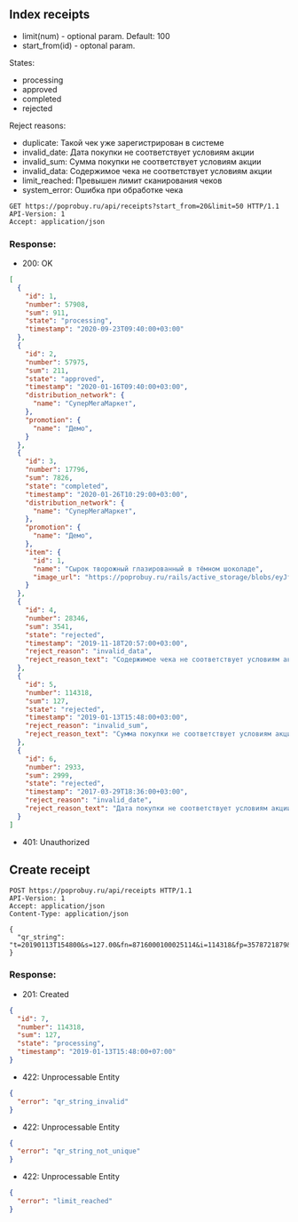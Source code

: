 ## Index receipts

- limit(num) - optional param. Default: 100
- start_from(id) - optonal param.

States:
- processing
- approved
- completed
- rejected

Reject reasons:
- duplicate: Такой чек уже зарегистрирован в системе
- invalid_date: Дата покупки не соответствует условиям акции
- invalid_sum: Сумма покупки не соответствует условиям акции
- invalid_data: Содержимое чека не соответствует условиям акции
- limit_reached: Превышен лимит сканирования чеков
- system_error: Ошибка при обработке чека

```http
GET https://poprobuy.ru/api/receipts?start_from=20&limit=50 HTTP/1.1
API-Version: 1
Accept: application/json
```

### Response:

- 200: OK

```json
[
  {
    "id": 1,
    "number": 57908,
    "sum": 911,
    "state": "processing",
    "timestamp": "2020-09-23T09:40:00+03:00"
  },
  {
    "id": 2,
    "number": 57975,
    "sum": 211,
    "state": "approved",
    "timestamp": "2020-01-16T09:40:00+03:00",
    "distribution_network": {
      "name": "СуперМегаМаркет",
    },
    "promotion": {
      "name": "Демо",
    }
  },
  {
    "id": 3,
    "number": 17796,
    "sum": 7826,
    "state": "completed",
    "timestamp": "2020-01-26T10:29:00+03:00",
    "distribution_network": {
      "name": "СуперМегаМаркет",
    },
    "promotion": {
      "name": "Демо",
    },
    "item": {
      "id": 1,
      "name": "Сырок творожный глазированный в тёмном шоколаде",
      "image_url": "https://poprobuy.ru/rails/active_storage/blobs/eyJfcmFpbHMiOnsibWVzc2FnZSI6IkJBaHBCZz09IiwiZXhwIjpudWxsLCJwdXIiOiJibG9iX2lkIn19/glazed_dark_vanilla.jpg"
    }
  },
  {
    "id": 4,
    "number": 28346,
    "sum": 3541,
    "state": "rejected",
    "timestamp": "2019-11-18T20:57:00+03:00",
    "reject_reason": "invalid_data",
    "reject_reason_text": "Содержимое чека не соответствует условиям акции"
  },
  {
    "id": 5,
    "number": 114318,
    "sum": 127,
    "state": "rejected",
    "timestamp": "2019-01-13T15:48:00+03:00",
    "reject_reason": "invalid_sum",
    "reject_reason_text": "Сумма покупки не соответствует условиям акции"
  },
  {
    "id": 6,
    "number": 2933,
    "sum": 2999,
    "state": "rejected",
    "timestamp": "2017-03-29T18:36:00+03:00",
    "reject_reason": "invalid_date",
    "reject_reason_text": "Дата покупки не соответствует условиям акции"
  }
]
```
- 401: Unauthorized

## Create receipt

```http
POST https://poprobuy.ru/api/receipts HTTP/1.1
API-Version: 1
Accept: application/json
Content-Type: application/json

{
  "qr_string": "t=20190113T154800&s=127.00&fn=8716000100025114&i=114318&fp=3578721879&n=1"
}
```

### Response:

- 201: Created
```json
{
  "id": 7,
  "number": 114318,
  "sum": 127,
  "state": "processing",
  "timestamp": "2019-01-13T15:48:00+07:00"
}
```
- 422: Unprocessable Entity
```json
{
  "error": "qr_string_invalid"
}
```

- 422: Unprocessable Entity
```json
{
  "error": "qr_string_not_unique"
}
```

- 422: Unprocessable Entity
```json
{
  "error": "limit_reached"
}
```
